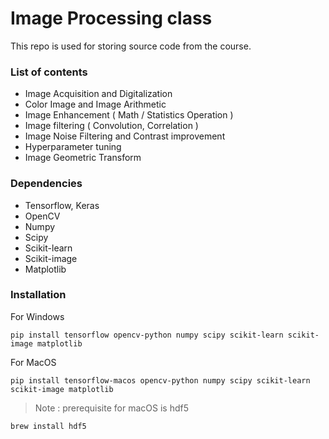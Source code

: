 # Image Processing class #
This repo is used for storing source code from the course.

### List of contents ###
- Image Acquisition and Digitalization
- Color Image and Image Arithmetic
- Image Enhancement ( Math / Statistics Operation )
- Image filtering ( Convolution, Correlation )
- Image Noise Filtering and Contrast improvement
- Hyperparameter tuning
- Image Geometric Transform

### Dependencies ###
- Tensorflow, Keras
- OpenCV
- Numpy
- Scipy
- Scikit-learn
- Scikit-image
- Matplotlib

### Installation ###
For Windows
```
pip install tensorflow opencv-python numpy scipy scikit-learn scikit-image matplotlib
```

For MacOS
```
pip install tensorflow-macos opencv-python numpy scipy scikit-learn scikit-image matplotlib
```

> 
> Note : prerequisite for macOS is hdf5
> 

```
brew install hdf5
```
